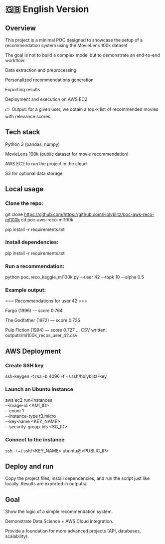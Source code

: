 # 🇬🇧 English Version

## Overview

This project is a minimal POC designed to showcase the setup of a recommendation system using the MovieLens 100k dataset

The goal is not to build a complex model but to demonstrate an end-to-end workflow:

Data extraction and preprocessing

Personalized recommendations generation

Exporting results

Deployment and execution on AWS EC2

👉 Output: for a given user, we obtain a top-k list of recommended movies with relevance scores.

## Tech stack

Python 3 (pandas, numpy)

MovieLens 100k (public dataset for movie recommendation)

AWS EC2 to run the project in the cloud

S3 for optional data storage

## Local usage

### Clone the repo:

git clone https://github.com/<https://github.com/Holyblitz/poc-aws-reco-ml100k>
cd poc-aws-reco-ml100k

pip install -r requirements.txt

### Install dependencies:

pip install -r requirements.txt

### Run a recommendation:

python poc_reco_kaggle_ml100k.py --user 42 --topk 10 --alpha 0.5

### Example output:

=== Recommendations for user 42 ===

Fargo (1996) — score 0.764

The Godfather (1972) — score 0.735

Pulp Fiction (1994) — score 0.727
...
CSV written: outputs/ml100k_recos_user_42.csv

## AWS Deployment

### Create SSH key

ssh-keygen -t rsa -b 4096 -f ~/.ssh/holyblitz-key

### Launch an Ubuntu instance

aws ec2 run-instances \
  --image-id <AMI_ID> \
  --count 1 \
  --instance-type t3.micro \
  --key-name <KEY_NAME> \
  --security-group-ids <SG_ID>

### Connect to the instance

ssh -i ~/.ssh/<KEY_NAME> ubuntu@<PUBLIC_IP>

## Deploy and run

Copy the project files, install dependencies, and run the script just like locally.
Results are exported in outputs/.

## Goal

Show the logic of a simple recommendation system.

Demonstrate Data Science + AWS Cloud integration.

Provide a foundation for more advanced projects (API, databases, scalability).



